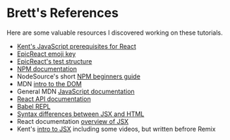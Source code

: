 # Brett's References
Here are some valuable resources I discovered working on these tutorials.

* [Kent's JavaScript prerequisites for React](https://kentcdodds.com/blog/javascript-to-know-for-react)
* [EpicReact emoji key](https://epicreact.dev/modules/welcome-to-epic-react/file-structure)
* [EpicReact's test structure](https://epicreact.dev/modules/welcome-to-epic-react/running-tests)
* [NPM documentation](https://docs.npmjs.com/)
* NodeSource's short [NPM beginners guide](https://nodesource.com/blog/an-absolute-beginners-guide-to-using-npm/)
* MDN [intro to the DOM](https://developer.mozilla.org/en-US/docs/Web/API/Document_Object_Model/Introduction)
* General MDN [JavaScript documentation](https://developer.mozilla.org/en-US/docs/Web/JavaScript)
* [React API documentation](https://reactjs.org/docs/react-api.html)
* [Babel REPL](https://babeljs.io/repl#?browsers=defaults%2C%20not%20ie%2011%2C%20not%20ie_mob%2011&build=&builtIns=App&corejs=3.21&spec=false&loose=false&code_lz=MYewdgzgLgBArgSxgXhgHgCYIG4D40QAOAhmLgBICmANtSGgPRGm7rNkDqIATtRo-3wMseAFBA&debug=false&forceAllTransforms=false&shippedProposals=false&circleciRepo=&evaluate=false&fileSize=false&timeTravel=false&sourceType=module&lineWrap=true&presets=react&prettier=true&targets=&version=7.19.3&externalPlugins=&assumptions=%7B%7D)
* [Syntax differences between JSX and HTML](https://reactjs.org/docs/dom-elements.html#differences-in-attributes)
* React documentation [overview of JSX](https://reactjs.org/docs/jsx-in-depth.html)
* Kent's [intro to JSX](https://kentcdodds.com/blog/what-is-jsx)
including some videos, but written befrore Remix